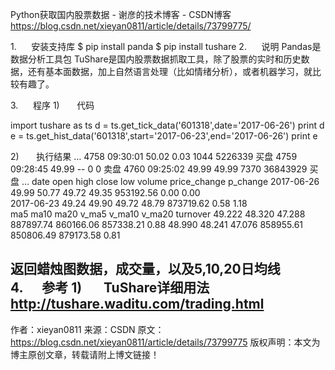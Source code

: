 Python获取国内股票数据 - 谢彦的技术博客 - CSDN博客 https://blog.csdn.net/xieyan0811/article/details/73799775/

1.      安装支持库
$ pip install panda
$ pip install tushare
2.      说明
Pandas是数据分析工具包
TuShare是国内股票数据抓取工具，除了股票的实时和历史数据，还有基本面数据，加上自然语言处理（比如情绪分析），或者机器学习，就比较有趣了。

3.      程序
1)       代码

import tushare as ts
d = ts.get_tick_data('601318',date='2017-06-26')
print d
e = ts.get_hist_data('601318',start='2017-06-23',end='2017-06-26')
print e

2)       执行结果
…
4758  09:30:01  50.02  0.03    1044   5226339  买盘
4759  09:28:45  49.99    --       0         0  卖盘
4760  09:25:02  49.99 49.99    7370  36843929  买盘
…
date open   high  close   low      volume price_change  p_change 
2017-06-26  49.99  50.77 49.72  49.35   953192.56          0.00      0.00  
2017-06-23  49.24  49.90 49.72  48.79   873719.62          0.58      1.18  
ma5    ma10    ma20     v_ma5     v_ma10     v_ma20 turnover 
49.222  48.320  47.288 887897.74  860166.06  857338.21     0.88 
48.990  48.241  47.076 858955.61  850806.49  879173.58     0.81 

返回蜡烛图数据，成交量，以及5,10,20日均线
4.      参考
1)       TuShare详细用法
http://tushare.waditu.com/trading.html
--------------------- 
作者：xieyan0811 
来源：CSDN 
原文：https://blog.csdn.net/xieyan0811/article/details/73799775 
版权声明：本文为博主原创文章，转载请附上博文链接！